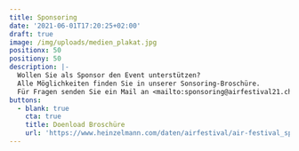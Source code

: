 ```yaml
---
title: Sponsoring
date: '2021-06-01T17:20:25+02:00'
draft: true
image: /img/uploads/medien_plakat.jpg
positionx: 50
positiony: 50
description: |-
  Wollen Sie als Sponsor den Event unterstützen?
  Alle Möglichkeiten finden Sie in unserer Sonsoring-Broschüre.
  Für Fragen senden Sie ein Mail an <mailto:sponsoring@airfestival21.ch>
buttons:
  - blank: true
    cta: true
    title: Doenload Broschüre
    url: 'https://www.heinzelmann.com/daten/airfestival/air-festival_sponsoring.pdf'
---
```


